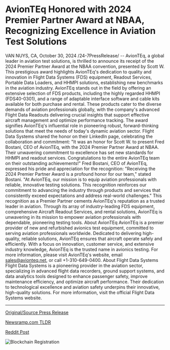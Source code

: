 # AvionTEq Honored with 2024 Premier Partner Award at NBAA, Recognizing Excellence in Aviation Test Solutions

VAN NUYS, CA, October 30, 2024 /24-7PressRelease/ -- AvionTEq, a global leader in aviation test solutions, is thrilled to announce its receipt of the 2024 Premier Partner Award at the NBAA convention, presented by Scott W. This prestigious award highlights AvionTEq's dedication to quality and innovation in Flight Data Systems (FDS) equipment, Readout Services, Portable Data Loaders, and HHMPI solutions, establishing new benchmarks in the aviation industry.  AvionTEq stands out in the field by offering an extensive selection of FDS products, including the highly regarded HHMPI (FDS40-0301), and a range of adaptable interface software and cable kits available for both purchase and rental. These products cater to the diverse demands of aviation professionals globally, with the company's advanced Flight Data Readouts delivering crucial insights that support effective aircraft management and optimize performance tracking. The award signifies AvionTEq's influential role in pioneering robust, forward-thinking solutions that meet the needs of today's dynamic aviation sector.  Flight Data Systems shared the honor on their LinkedIn page, celebrating the collaboration and commitment:  "It was an honor for Scott W. to present Fred Bostani, CEO of AvionTEq, with the 2024 Premier Partner Award at NBAA. Their unwavering commitment to excellence has set new standards for HHMPI and readout services. Congratulations to the entire AvionTEq team on their outstanding achievements!"  Fred Bostani, CEO of AvionTEq, expressed his pride and appreciation for the recognition:  "Receiving the 2024 Premier Partner Award is a profound honor for our team," stated Bostani. "At AvionTEq, our mission is to equip aviation professionals with reliable, innovative testing solutions. This recognition reinforces our commitment to advancing the industry through products and services that consistently exceed expectations and address real-world challenges."  This recognition as a Premier Partner cements AvionTEq's reputation as a trusted leader in aviation. Through its array of industry-leading FDS equipment, comprehensive Aircraft Readout Services, and rental solutions, AvionTEq is unwavering in its mission to empower aviation professionals with dependable, pioneering testing tools.  About AvionTEq  AvionTEq is a premier provider of new and refurbished avionics test equipment, committed to serving aviation professionals worldwide. Dedicated to delivering high-quality, reliable solutions, AvionTEq ensures that aircraft operate safely and efficiently. With a focus on innovation, customer service, and extensive industry knowledge, AvionTEq is the trusted name in avionics testing. For more information, please visit AvionTEq's website, email sales@avionteq.net, or call +1-310-649-0400.  About Flight Data Systems  Flight Data Systems is a pioneering provider in the aviation sector, specializing in advanced flight data recorders, ground support systems, and data analytics tools designed to enhance passenger safety, improve maintenance efficiency, and optimize aircraft performance. Their dedication to technological excellence and aviation safety underpins their innovative, high-quality solutions. For more information, visit the official Flight Data Systems website. 

---

[Original/Source Press Release](https://www.24-7pressrelease.com/press-release/515655/avionteq-honored-with-2024-premier-partner-award-at-nbaa-recognizing-excellence-in-aviation-test-solutions)
                    

[Newsramp.com TLDR](https://newsramp.com/curated-news/avionteq-receives-2024-premier-partner-award-at-nbaa-convention/56a4c5dc5a8d867e4fbfc0ca28cf6b53) 

 



[Reddit Post](https://www.reddit.com/r/AwardsAndRecognition/comments/1gfgtav/avionteq_receives_2024_premier_partner_award_at/) 



![Blockchain Registration](https://cdn.newsramp.app/24-7PressRelease/qrcode/2410/30/harpQZnE.webp)